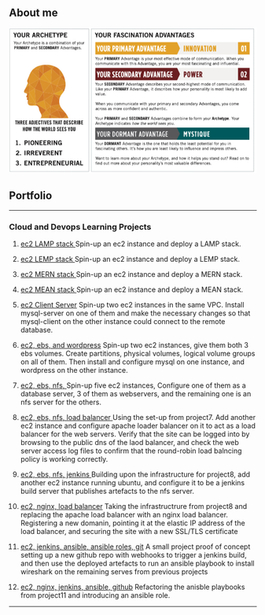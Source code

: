 ## About me
<img src="/images/bigarchtype.jpg" alt="">


## Portfolio

---

### Cloud and Devops Learning Projects

1. [ec2 LAMP stack ](https://github.com/andycthomas/dareyio-pbl/blob/main/project1/project1.md) Spin-up an ec2 instance and deploy a LAMP stack.   

2. [ec2 LEMP stack ](https://github.com/andycthomas/dareyio-pbl/blob/main/project2/project2.md) Spin-up an ec2 instance and deploy a LEMP stack.

3. [ec2 MERN stack ](https://github.com/andycthomas/dareyio-pbl/blob/main/project3/project3.md) Spin-up an ec2 instance and deploy a MERN stack.

4. [ec2 MEAN stack ](https://github.com/andycthomas/dareyio-pbl/blob/main/project4/project4.md) Spin-up an ec2 instance and deploy a MEAN stack.

5. [ec2 Client Server](https://github.com/andycthomas/dareyio-pbl/blob/main/project5/project5.md) Spin-up two ec2 instances in the same VPC. Install mysql-server on one of them and make the necessary changes so that mysql-client on the other instance could connect to the remote database.

6. [ec2, ebs, and wordpress](https://github.com/andycthomas/dareyio-pbl/blob/main/project6/project6.md) Spin-up two ec2 instances, give them both 3 ebs volumes. Create partitions, physical volumes, logical volume groups on all of them. Then install and configure mysql on one instance, and wordpress on the other instance.

7. [ec2, ebs, nfs, ](https://github.com/andycthomas/dareyio-pbl/blob/main/Project7/project7.md) Spin-up five ec2 instances, Configure one of them as a database server, 3 of them as webservers, and the remaining one is an nfs server for the others.

8. [ec2, ebs, nfs, load balancer ](https://github.com/andycthomas/dareyio-pbl/blob/main/Project8/Project8.md) Using the set-up from project7. Add another ec2 instance and configure apache loader balancer on it to act as a load balancer for the web servers. Verify that the site can be logged into by browsing to the public dns of the laod balancer, and check the web server access log files to confirm that the round-robin load balncing policy is working correctly.

9. [ec2, ebs, nfs, jenkins ](https://github.com/andycthomas/dareyio-pbl/blob/main/Project9/project9.md) Building upon the infrastructure for project8, add another ec2 instance running ubuntu, and configure it to be a jenkins build server that publishes artefacts to the nfs server.

10. [ec2, nginx, load balancer](https://github.com/andycthomas/dareyio-pbl/blob/main/Project10/project10.md) Taking the infrastructrure from project8 and replacing the apache load balancer with an nginx load balancer. Registering a new domanin, pointing it at the elastic IP address of the load balancer, and securing the site with a new SSL/TLS certificate

11. [ec2, jenkins, ansible, ansible roles, git](https://github.com/andycthomas/dareyio-pbl/blob/main/Project11/project11.md) A small project proof of concept setting up a new github repo with webhooks to trigger a jenkins build, and then use the deployed artefacts to run an ansible playbook to install wireshark on the remaining serves from previous projects  

12. [ec2, nginx, jenkins, ansible, github](https://github.com/andycthomas/dareyio-pbl/blob/main/Project12/project12.md) Refactoring the anisble playbooks from project11 and introducing an ansible role.






---
